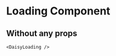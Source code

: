 <script setup lang="ts">
import {DaisyLoading} from 'lcc-vue'
</script>

# Loading Component

## Without any props

<DaisyLoading/>

```vue
<DaisyLoading />
```